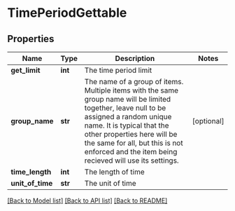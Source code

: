 # TimePeriodGettable

## Properties
Name | Type | Description | Notes
------------ | ------------- | ------------- | -------------
**get_limit** | **int** | The time period limit | 
**group_name** | **str** | The name of a group of items. Multiple items with the same group name will be limited together, leave null to be assigned a random unique name. It is typical that the other properties here will be the same for all, but this is not enforced and the item being recieved will use its settings. | [optional] 
**time_length** | **int** | The length of time | 
**unit_of_time** | **str** | The unit of time | 

[[Back to Model list]](../README.md#documentation-for-models) [[Back to API list]](../README.md#documentation-for-api-endpoints) [[Back to README]](../README.md)



